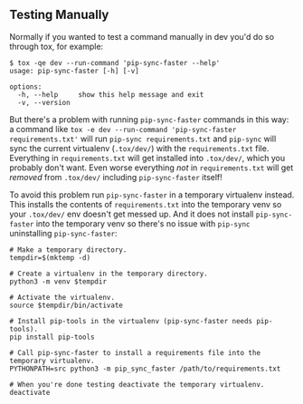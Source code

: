 Testing Manually
----------------

Normally if you wanted to test a command manually in dev you'd do so through
tox, for example:

```terminal
$ tox -qe dev --run-command 'pip-sync-faster --help'
usage: pip-sync-faster [-h] [-v]

options:
  -h, --help     show this help message and exit
  -v, --version
```

But there's a problem with running `pip-sync-faster` commands in this way: a
command like `tox -e dev --run-command 'pip-sync-faster requirements.txt'` will
run `pip-sync requirements.txt` and `pip-sync` will sync the
current virtualenv (`.tox/dev/`) with the `requirements.txt` file. Everything
in `requirements.txt` will get installed into `.tox/dev/`, which you probably
don't want. Even worse everything _not_ in `requirements.txt` will get
_removed_ from `.tox/dev/` including `pip-sync-faster` itself!

To avoid this problem run `pip-sync-faster` in a temporary virtualenv instead.
This installs the contents of `requirements.txt` into the temporary venv so
your `.tox/dev/` env doesn't get messed up. And it does not install
`pip-sync-faster` into the temporary venv so there's no issue with `pip-sync`
uninstalling `pip-sync-faster`:

```terminal
# Make a temporary directory.
tempdir=$(mktemp -d)

# Create a virtualenv in the temporary directory.
python3 -m venv $tempdir

# Activate the virtualenv.
source $tempdir/bin/activate

# Install pip-tools in the virtualenv (pip-sync-faster needs pip-tools).
pip install pip-tools

# Call pip-sync-faster to install a requirements file into the temporary virtualenv.
PYTHONPATH=src python3 -m pip_sync_faster /path/to/requirements.txt

# When you're done testing deactivate the temporary virtualenv.
deactivate
```
